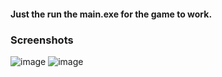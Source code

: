 #### Just the run the main.exe for the game to work.
### Screenshots
![image](https://github.com/user-attachments/assets/3a1d0748-e49d-4ab2-b247-cbceac90cb49)
![image](https://github.com/user-attachments/assets/cf6dc202-c0e9-492c-85e1-d410926f8b64)


